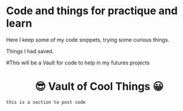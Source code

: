 # Code and things for practique and learn

Here I keep some of my code snippets, trying some curious things.


Things I had saved.


#This will be a Vault for code to help in my futures projects

<h1 align="center">&#128526; Vault of Cool Things &#128512; </h1>


 
 



 
 
 ```
 this is a section to post code
